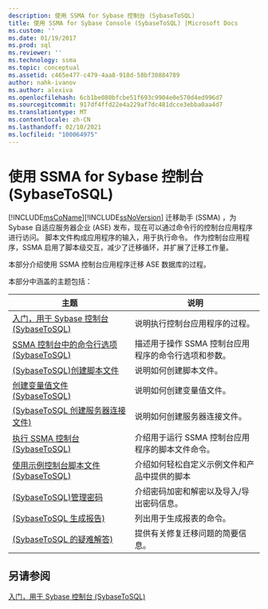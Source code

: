 ```yaml
---
description: 使用 SSMA for Sybase 控制台 (SybaseToSQL)
title: 使用 SSMA for Sybase Console (SybaseToSQL) |Microsoft Docs
ms.custom: ''
ms.date: 01/19/2017
ms.prod: sql
ms.reviewer: ''
ms.technology: ssma
ms.topic: conceptual
ms.assetid: c465e477-c479-4aa8-918d-58bf30884789
author: nahk-ivanov
ms.author: alexiva
ms.openlocfilehash: 6cb1be080bfcbe51f693c9904e0e570d4ed996d7
ms.sourcegitcommit: 917df4ffd22e4a229af7dc481dcce3ebba0aa4d7
ms.translationtype: MT
ms.contentlocale: zh-CN
ms.lasthandoff: 02/10/2021
ms.locfileid: "100064975"
---
```

# <a name="working-with-ssma-for-sybase-console-sybasetosql"></a>使用 SSMA for Sybase 控制台 (SybaseToSQL)
[!INCLUDE[msCoName](../../includes/msconame_md.md)][!INCLUDE[ssNoVersion](../../includes/ssnoversion-md.md)] 迁移助手 (SSMA) ，为 Sybase 自适应服务器企业 (ASE) 发布，现在可以通过命令行的控制台应用程序进行访问。 脚本文件构成应用程序的输入，用于执行命令。 作为控制台应用程序，SSMA 启用了脚本级交互，减少了迁移循环，并扩展了迁移工作量。  
  
本部分介绍使用 SSMA 控制台应用程序迁移 ASE 数据库的过程。  
  
本部分中涵盖的主题包括：  
  
|主题|说明|  
|-|-|  
|[入门，用于 Sybase 控制台 &#40;SybaseToSQL&#41;](../../ssma/sybase/getting-started-with-ssma-for-sybase-console-sybasetosql.md)|说明执行控制台应用程序的过程。|  
|[SSMA 控制台中的命令行选项 &#40;SybaseToSQL&#41;](../../ssma/sybase/command-line-options-in-ssma-console-sybasetosql.md)|描述用于操作 SSMA 控制台应用程序的命令行选项和参数。|  
|[&#40;SybaseToSQL&#41;创建脚本文件 ](../../ssma/sybase/creating-script-files-sybasetosql.md)|说明如何创建脚本文件。|  
|[创建变量值文件 &#40;SybaseToSQL&#41;](../../ssma/sybase/creating-variable-value-files-sybasetosql.md)|说明如何创建变量值文件。|  
|[&#40;SybaseToSQL 创建服务器连接文件&#41;](../../ssma/sybase/creating-the-server-connection-files-sybasetosql.md)|说明如何创建服务器连接文件。|  
|[执行 SSMA 控制台 &#40;SybaseToSQL&#41;](../../ssma/sybase/executing-the-ssma-console-sybasetosql.md)|介绍用于运行 SSMA 控制台应用程序的脚本文件命令。|  
|[使用示例控制台脚本文件 &#40;SybaseToSQL&#41;](../../ssma/sybase/working-with-the-sample-console-script-files-sybasetosql.md)|介绍如何轻松自定义示例文件和产品中提供的脚本|  
|[&#40;SybaseToSQL&#41;管理密码 ](../../ssma/sybase/managing-passwords-sybasetosql.md)|介绍密码加密和解密以及导入/导出密码信息。|  
|[&#40;SybaseToSQL 生成报告&#41;](../../ssma/sybase/generating-reports-sybasetosql.md)|列出用于生成报表的命令。|  
|[&#40;SybaseToSQL 的疑难解答&#41;](../../ssma/sybase/troubleshooting-sybasetosql.md)|提供有关修复迁移问题的简要信息。|  
  
## <a name="see-also"></a>另请参阅  
[入门，用于 Sybase 控制台 (SybaseToSQL) ](./getting-started-with-ssma-for-sybase-console-sybasetosql.md)  

